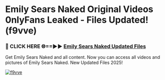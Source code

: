 # Emily Sears Naked Original Videos 0nlyFans Leaked - Files Updated! (f9vve)

<h3>🔴 CLICK HERE 🌐==►► <a href="https://tinyurl.com/yckcrads" rel="nofollow">Emily Sears Naked Updated Files</a></h3>

Get Emily Sears Naked and all content. Now you can access all videos and pictures of Emily Sears Naked. New Updated Files 2025!

[![f9vve](https://i.imgur.com/hpKpOFt.gif)](https://tinyurl.com/yckcrads)
